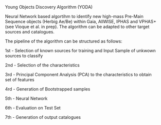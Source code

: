 Young Objects Discovery Algorithm (YODA)

Neural Network based algortihm to identify new high-mass Pre-Main Sequence objects (Herbig Ae/Be) within Gaia, AllWISE, IPHAS and VPHAS+ (see Vioque et al. in prep). The algorithm can be adapted to other target sources and catalogues.

The pipeline of the algorithm can be structured as follows:

1st - Selection of known sources for training and Input Sample of unkwown sources to classify

2nd - Selection of the characteristics

3rd - Principal Component Analysis (PCA) to the characteristics to obtain set of features

4rd - Generation of Bootstrapped samples

5th - Neural Network

6th - Evaluation on Test Set

7th - Generation of output catalogues
